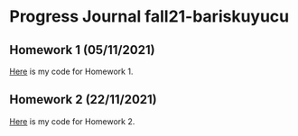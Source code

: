 # Progress Journal fall21-bariskuyucu

## Homework 1 (05/11/2021) 

[Here](files/Homework-1.html) is my code for Homework 1.

## Homework 2 (22/11/2021) 

[Here](files/Homework-2.html) is my code for Homework 2.
